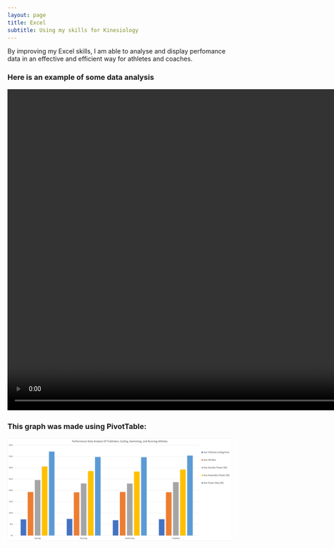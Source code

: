 ```yaml
---
layout: page
title: Excel
subtitle: Using my skills for Kinesiology
---
```


By improving my Excel skills, I am able to analyse and display perfomance data in an effective and efficient way for athletes and coaches.

### Here is an example of some data analysis
<video width="960" height="720" controls>
    <source src="/assets/img/excel-vid.mp4" type="video/mp4">
</video>

### This graph was made using PivotTable:
<img src="/assets/img/chart.png">
